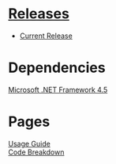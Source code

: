  # [Releases](https://github.com/Alih787/Reinforcement-Learning-Tic-Tac-Toe/releases)  
* [Current Release](https://github.com/Alih787/Reinforcement-Learning-Tic-Tac-Toe/releases/tag/1.0.0)  

# Dependencies  
[Microsoft .NET Framework 4.5](https://www.microsoft.com/en-gb/download/details.aspx?id=30653)  

# Pages  
[Usage Guide](guide.md)  
[Code Breakdown](code.md) 
